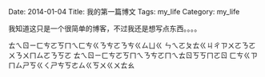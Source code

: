 Date: 2014-01-04 
Title: 我的第一篇博文 
Tags: my_life 
Category: my_life 

我知道这只是一个很简单的博客，不过我还是想写点东西。。。。

ㄊㄟㄖㄧㄈㄘㄛㄎㄇㄟㄈㄘㄍㄋㄘㄛㄋㄘㄍㄙㄩㄍ
ㄣㄟㄛㄆㄊㄍㄐㄔㄗㄨㄛㄋㄛㄨㄋㄨㄇㄙㄛㄋㄎㄛ
ㄊㄟㄖㄧㄈㄘㄛㄎㄇㄟㄋㄘㄛㄇㄟㄊㄖㄎㄎㄇㄛㄖ
ㄈㄘㄍㄗㄇㄙㄕㄎㄍㄑㄕㄘㄎㄜㄙㄍㄎㄨㄍㄨㄊㄠ

